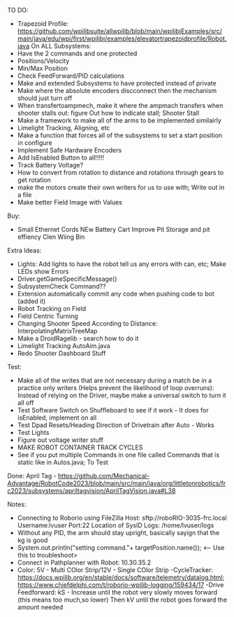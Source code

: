 TO DO:
- Trapezoid Profile: https://github.com/wpilibsuite/allwpilib/blob/main/wpilibjExamples/src/main/java/edu/wpi/first/wpilibj/examples/elevatortrapezoidprofile/Robot.java
On ALL Subsystems:
- Have the 2 commands and one protected
- Positions/Velocity
- Min/Max Position
- Check FeedForward/PID calculations
- Make and extended Subsystems to have protected instead of private
- Make where the absolute encoders discconnect then the mechanism should just turn off
- When transfertoampmech, make it where the ampmach transfers when shooter stalls out: figure Out how to indicate stall; Shooter Stall
- Make a framework to make all of the arms to be implemented similairly 
- Limelight Tracking, Aligning, etc
- Make a function that forces all of the subsystems to set a start position in configure 
- Implement Safe Hardware Encoders
- Add IsEnabled Button to all!!!!!
- Track Battery Voltage?
- How to convert from rotation to distance and rotations through gears to get rotation
- make the motors create their own writers for us to use with; Write out in a file
- Make better Field Image with Values


Buy:
- Small Ethernet Cords
NEw Battery Cart
Improve Pit
Storage and pit effiency
Clen Wiing Bin



Extra Ideas:
- Lights: Add lights to have the robot tell us any errors with can, etc; Make LEDs show Errors
- Driver.getGameSpecificMessage()
- SubsystemCheck Command??
- Extension automatically commit any code when pushing code to bot (added it)
- Robot Tracking on Field
- Field Centric Turning
- Changing Shooter Speed According to Distance: InterpolatingMatrixTreeMap
- Make a DroidRagelib - search how to do it
- Limelight Tracking AutoAim.java
- Redo Shooter Dashboard Stuff



Test:
- Make all of the writes that are not necessary during a match be in a practice only writers (Helps prevent the likelihood of loop overruns): Instead of relying on the Driver, maybe make a universal switch to turn it all off
- Test Software Switch on Shuffleboard to see if it work - It does for isEnabled, implement on all
- Test Dpad Resets/Heading Direction of Drivetrain after Auto - Works
- Test Lights
- Figure out voltage writer stuff
- MAKE ROBOT CONTAINER TRACK CYCLES
- See if you put multiple Commands in one file called Commands that is static like in Autos.java; To Test



Done:
April Tag - https://github.com/Mechanical-Advantage/RobotCode2023/blob/main/src/main/java/org/littletonrobotics/frc2023/subsystems/apriltagvision/AprilTagVision.java#L38



Notes:
- Connecting to Roborio using FileZilla
   Host: sftp://roboRIO-3035-frc.local
   Username:lvuser
   Port:22
   Location of SysID Logs: /home/lvuser/logs 
- Without any PID, the arm should stay upright, basically sayign that the kg is good
- System.out.println("setting command."+ targetPosition.name()); <-- Use this to troubleshoot>
- Connect in Pathplanner with Robot: 10.30.35.2
- Color: 5V - Multi COlor Strip/12V - Single COlor Strip
-CycleTracker: https://docs.wpilib.org/en/stable/docs/software/telemetry/datalog.html; https://www.chiefdelphi.com/t/roborio-wpilib-logging/159434/17
-Drive Feedforward: kS - Increase until the robot very slowly moves forward (this means too much,so lower) Then kV until the robot goes forward the amount needed